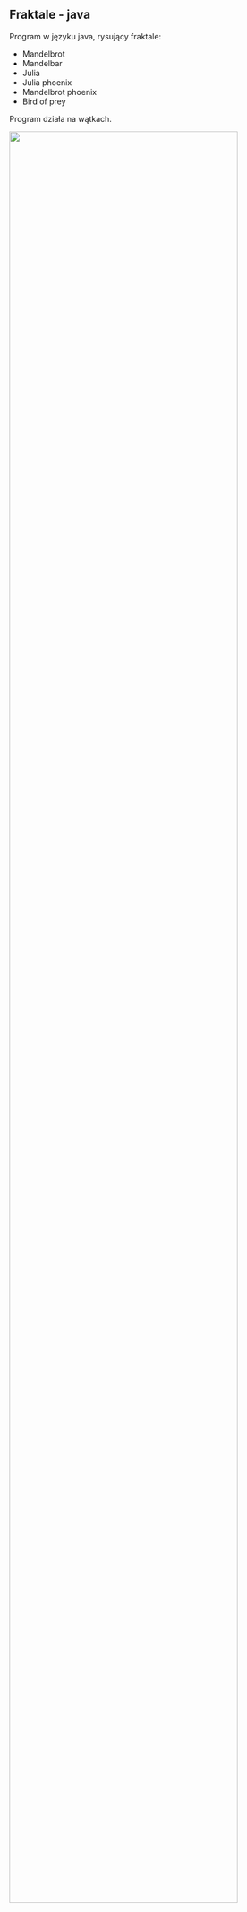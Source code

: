 ## Fraktale - java

Program w języku java, rysujący fraktale:
- Mandelbrot
- Mandelbar
- Julia
- Julia phoenix
- Mandelbrot phoenix
- Bird of prey

Program działa na wątkach.

<img src="https://user-images.githubusercontent.com/24305676/39922080-acb4cf22-551d-11e8-88ac-9d293b4f5b8d.png" width="90%"></img> 